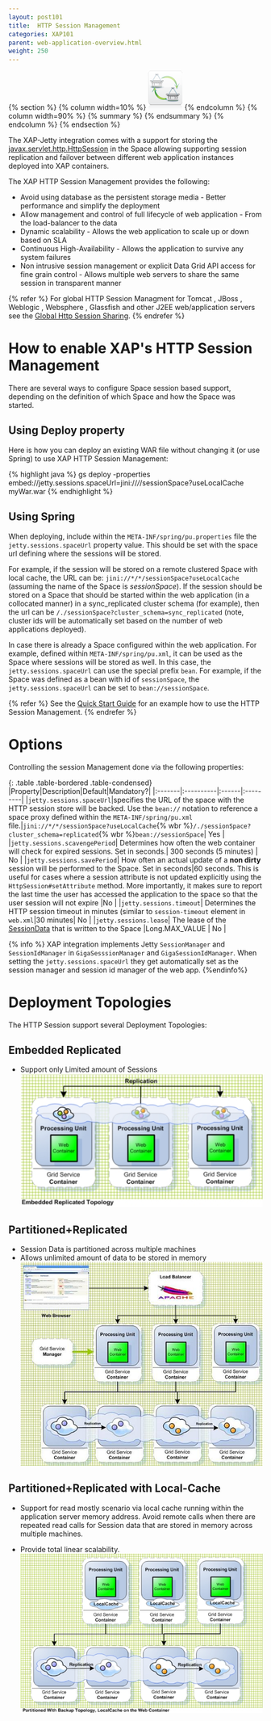 ```yaml
---
layout: post101
title:  HTTP Session Management
categories: XAP101
parent: web-application-overview.html
weight: 250
---
```


{% section %}
 {% column width=10% %}
 ![counter-logo.jpg](/attachment_files/subject/httpsession.png)
 {% endcolumn %}
 {% column width=90% %}
 {% summary %} {% endsummary %}
 {% endcolumn %}
 {% endsection %}


The XAP-Jetty integration comes with a support for storing the [javax.servlet.http.HttpSession](http://download.oracle.com/javaee/1.3/api/javax/servlet/http/HttpSession.html) in the Space allowing supporting session replication and failover between different web application instances deployed into XAP containers.


The XAP HTTP Session Management provides the following:

- Avoid using database as the persistent storage media - Better performance and simplify the deployment
- Allow management and control of full lifecycle of web application - From the load-balancer to the data
- Dynamic scalability - Allows the web application to scale up or down based on SLA
- Continuous High-Availability - Allows the application to survive any system failures
- Non intrusive session management or explicit Data Grid API access for fine grain control - Allows multiple web servers to share the same session in transparent manner

{% refer %}
For global HTTP Session Managment for Tomcat , JBoss , Weblogic , Websphere , Glassfish and other J2EE web/application servers see the [Global Http Session Sharing](./global-http-session-sharing.html).
{% endrefer %}

# How to enable XAP's HTTP Session Management

There are several ways to configure Space session based support, depending on the definition of which Space and how the Space was started.

## Using Deploy property

Here is how you can deploy an existing WAR file without changing it (or use Spring) to use XAP HTTP Session Management:

{% highlight java %}
gs deploy -properties embed://jetty.sessions.spaceUrl=jini://*/*/sessionSpace?useLocalCache myWar.war
{% endhighlight %}

## Using Spring

When deploying, include within the `META-INF/spring/pu.properties` file the `jetty.sessions.spaceUrl` property value. This should be set with the space url defining where the sessions will be stored.

For example, if the session will be stored on a remote clustered Space with local cache, the URL can be: `jini://*/*/sessionSpace?useLocalCache` (assuming the name of the Space is _sessionSpace_). If the session should be stored on a Space that should be started within the web application (in a collocated manner) in a sync_replicated cluster schema (for example), then the url can be `/./sessionSpace?cluster_schema=sync_replicated` (note, cluster ids will be automatically set based on the number of web applications deployed).

In case there is already a Space configured within the web application. For example, defined within `META-INF/spring/pu.xml`, it can be used as the Space where sessions will be stored as well. In this case, the `jetty.sessions.spaceUrl` can use the special prefix `bean`. For example, if the Space was defined as a bean with id of `sessionSpace`, the  `jetty.sessions.spaceUrl` can be set to `bean://sessionSpace`.

{% refer %}
See the [Quick Start Guide](./step-2---enabling-http-session-failover-and-fault-tolerance.html) for an example how to use the HTTP Session Management.
{% endrefer %}

# Options

Controlling the session Management done via the following properties:

{: .table .table-bordered .table-condensed}
|Property|Description|Default|Mandatory?|
|:-------|:----------|:------|:---------|
|`jetty.sessions.spaceUrl`|specifies the URL of the space with the HTTP session store will be backed. Use the `bean://` notation to reference a space proxy defined within the `META-INF/spring/pu.xml` file.|`jini://*/*/sessionSpace?useLocalCache`{% wbr %}`/./sessionSpace?cluster_schema=replicated`{% wbr %}`bean://sessionSpace`| Yes |
|`jetty.sessions.scavengePeriod`| Determines how often the web container will check for expired sessions. Set in seconds.| 300 seconds (5 minutes) | No |
|`jetty.sessions.savePeriod`| How often an actual update of a **non dirty** session will be performed to the Space. Set in seconds|60 seconds. This is useful for cases where a session attribute is not updated explicitly using the `HttpSession#setAttribute` method. More importantly, it makes sure to report the last time the user has accessed the application to the space so that the user session will not expire |No |
|`jetty.sessions.timeout`| Determines the HTTP session timeout in minutes (similar to `session-timeout` element in `web.xml`|30 minutes| No |
|`jetty.sessions.lease`| The lease of the [SessionData](http://www.gigaspaces.com/docs/JavaDoc{%currentversion%}/org/openspaces/jee/sessions/jetty/SessionData.html) that is written to the Space |Long.MAX_VALUE | No |

{% info %}
XAP integration implements Jetty `SessionManager` and `SessionIdManager` in `GigaSesssionManager` and `GigaSessionIdManager`. When setting the `jetty.sessions.spaceUrl` they get automatically set as the session manager and session id manager of the web app.
{%endinfo%}

# Deployment Topologies

The HTTP Session support several Deployment Topologies:

## Embedded Replicated

- Support only Limited amount of Sessions
![session_embedded-replicated.jpg](/attachment_files/session_embedded-replicated.jpg)

## Partitioned+Replicated

- Session Data is partitioned across multiple machines
- Allows unlimited amount of data to be stored in memory
![session_partitioned.jpg](/attachment_files/session_partitioned.jpg)

## Partitioned+Replicated with Local-Cache

- Support for read mostly scenario via local cache running within the application server memory address.
Avoid remote calls when there are repeated read calls for Session data that are stored in memory across multiple machines.

- Provide total linear scalability.
![session_partitioned-localcache.jpg](/attachment_files/session_partitioned-localcache.jpg)

